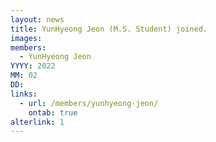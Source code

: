 ```yaml
---
layout: news
title: YunHyeong Jeon (M.S. Student) joined.
images:
members:
  - YunHyeong Jeon
YYYY: 2022
MM: 02
DD: 
links:
  - url: /members/yunhyeong-jeon/
    ontab: true
alterlink: 1
---
```

